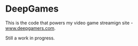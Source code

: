 DeepGames
=========

This is the code that powers my video game streamign site - www.deepgamers.com.

Still a work in progress.
